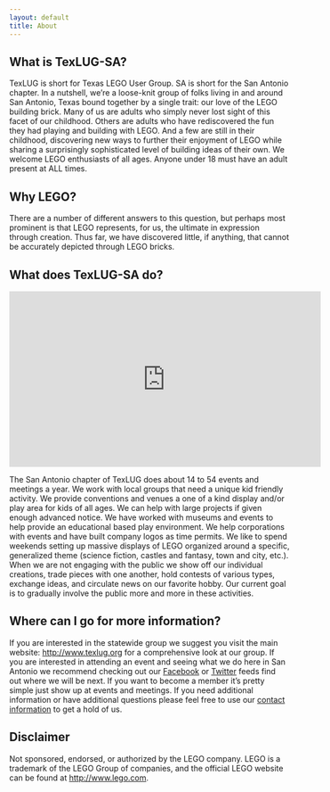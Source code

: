 ```yaml
---
layout: default
title: About
---
```


<div class="container my-5">
    <div class="row">
        <div class="col">
            <h2 class="text-primary-emphasis">What is TexLUG-SA?</h2>
            <p class="lead">
                TexLUG is short for Texas LEGO User Group. SA is short for the San Antonio chapter. In a nutshell, we’re a loose-knit group of folks living in and around San Antonio, Texas bound together by a single trait: our love of the LEGO building brick. Many of us are adults who simply never lost sight of this facet of our childhood. Others are adults who have rediscovered the fun they had playing and building with LEGO. And a few are still in their childhood, discovering new ways to further their enjoyment of LEGO while sharing a surprisingly sophisticated level of building ideas of their own. 
                <span class="text-danger">We welcome LEGO enthusiasts of all ages. Anyone under 18 must have an adult present at ALL times.</span>
            </p>
        </div>
    </div>
    <div class="row my-4">
        <div class="col">
            <h2 class="text-primary-emphasis">Why LEGO?</h2>
            <p class="lead">
                There are a number of different answers to this question, but perhaps most prominent is that LEGO represents, for us, the ultimate in expression through creation. Thus far, we have discovered little, if anything, that cannot be accurately depicted through LEGO bricks.
            </p>
        </div>
    </div>
    <div class="row my-4">
				<div class="col">
						<h2 class="text-primary-emphasis">What does TexLUG-SA do?</h2>
						<div class="ratio ratio-16x9 mb-3">
								<iframe width="560" height="315" src="https://www.youtube.com/embed/M0jEO8ShznA?si=UvEo53pFA9XahX6W" title="YouTube video player" frameborder="0" allow="accelerometer; autoplay; clipboard-write; encrypted-media; gyroscope; picture-in-picture; web-share" referrerpolicy="strict-origin-when-cross-origin" allowfullscreen></iframe>
						</div>
						<p class="lead">
								The San Antonio chapter of TexLUG does about 14 to 54 events and meetings a year. We work with local groups that need a unique kid friendly activity. We provide conventions and venues a one of a kind display and/or play area for kids of all ages. We can help with large projects if given enough advanced notice. We have worked with museums and events to help provide an educational based play environment. We help corporations with events and have built company logos as time permits. We like to spend weekends setting up massive displays of LEGO organized around a specific, generalized theme (science fiction, castles and fantasy, town and city, etc.). When we are not engaging with the public we show off our individual creations, trade pieces with one another, hold contests of various types, exchange ideas, and circulate news on our favorite hobby. Our current goal is to gradually involve the public more and more in these activities.
						</p>
				</div>
		</div>
    <div class="row my-4">
        <div class="col">
            <h2 class="text-primary-emphasis">Where can I go for more information?</h2>
            <p class="lead">
                If you are interested in the statewide group we suggest you visit the main website: <a href="http://www.texlug.org/" class="text-decoration-none text-primary">http://www.texlug.org</a> for a comprehensive look at our group. If you are interested in attending an event and seeing what we do here in San Antonio we recommend checking out our <a href="https://www.facebook.com/TexLUGSA" class="text-decoration-none text-primary">Facebook</a> or <a href="https://twitter.com/TexLUGSA" class="text-decoration-none text-primary">Twitter</a> feeds find out where we will be next. If you want to become a member it’s pretty simple just show up at events and meetings. If you need additional information or have additional questions please feel free to use our <a href="/contact-information/" class="text-decoration-none text-primary" title="Contact Information">contact information</a> to get a hold of us.
            </p>
        </div>
    </div>
    <div class="row my-4">
        <div class="col">
            <h2 class="text-danger">Disclaimer</h2>
            <p class="lead">
                Not sponsored, endorsed, or authorized by the LEGO company. LEGO is a trademark of the LEGO Group of companies, and the official LEGO website can be found at <a href="http://www.lego.com/" class="text-decoration-none text-primary">http://www.lego.com</a>.
            </p>
        </div>
    </div>
</div>